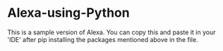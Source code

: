 # Alexa-using-Python
This is a sample version of Alexa.
You can copy this and paste it in your 'IDE' after pip installing the packages mentioned above in the file.
